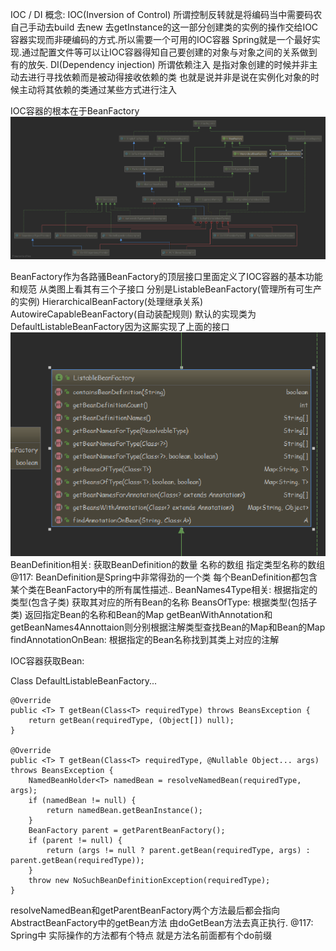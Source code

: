 IOC / DI
概念: 
IOC(Inversion of Control) 所谓控制反转就是将编码当中需要码农自己手动去build 去new 去getInstance的这一部分创建类的实例的操作交给IOC容器实现而非硬编码的方式.所以需要一个可用的IOC容器 Spring就是一个最好实现.通过配置文件等可以让IOC容器得知自己要创建的对象与对象之间的关系做到有的放矢.
DI(Dependency injection) 所谓依赖注入 是指对象创建的时候并非主动去进行寻找依赖而是被动得接收依赖的类 也就是说并非是说在实例化对象的时候主动将其依赖的类通过某些方式进行注入

IOC容器的根本在于BeanFactory
![Image text](https://github.com/unscdf117/revolution/blob/master/images/DefaultListableBeanFactory.png)

BeanFactory作为各路骚BeanFactory的顶层接口里面定义了IOC容器的基本功能和规范 从类图上看其有三个子接口 分别是ListableBeanFactory(管理所有可生产的实例) HierarchicalBeanFactory(处理继承关系) AutowireCapableBeanFactory(自动装配规则) 默认的实现类为DefaultListableBeanFactory因为这厮实现了上面的接口
![Image text](https://github.com/unscdf117/revolution/blob/master/images/ListableBeanFactoryMethods.png)
BeanDefinition相关: 获取BeanDefinition的数量 名称的数组 指定类型名称的数组
@117: BeanDefinition是Spring中非常得劲的一个类 每个BeanDefinition都包含某个类在BeanFactory中的所有属性描述..
BeanNames4Type相关: 根据指定的类型(包含子类) 获取其对应的所有Bean的名称
BeansOfType: 根据类型(包括子类) 返回指定Bean的名称和Bean的Map
getBeanWithAnnotation和getBeanNames4Annottaion则分别根据注解类型查找Bean的Map和Bean的Map
findAnnotationOnBean: 根据指定的Bean名称找到其类上对应的注解

IOC容器获取Bean: 

  Class DefaultListableBeanFactory...
  
	@Override
	public <T> T getBean(Class<T> requiredType) throws BeansException {
		return getBean(requiredType, (Object[]) null);
	}

	@Override
	public <T> T getBean(Class<T> requiredType, @Nullable Object... args) throws BeansException {
		NamedBeanHolder<T> namedBean = resolveNamedBean(requiredType, args);
		if (namedBean != null) {
			return namedBean.getBeanInstance();
		}
		BeanFactory parent = getParentBeanFactory();
		if (parent != null) {
			return (args != null ? parent.getBean(requiredType, args) : parent.getBean(requiredType));
		}
		throw new NoSuchBeanDefinitionException(requiredType);
	}
  
resolveNamedBean和getParentBeanFactory两个方法最后都会指向AbstractBeanFactory中的getBean方法 由doGetBean方法去真正执行.
@117: Spring中 实际操作的方法都有个特点 就是方法名前面都有个do前缀
